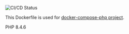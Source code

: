 ![CI/CD Status](https://github.com/rhamdeew/docker-php-84-fpm-alpine/actions/workflows/docker-image.yml/badge.svg)

This Dockerfile is used for [docker-compose-php project](https://github.com/rhamdeew/docker-compose-php).

PHP 8.4.6
